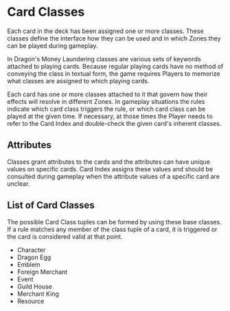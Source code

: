# Card Classes

Each card in the deck has been assigned one or more classes. These classes define the interface how they can be used and in which Zones they can be played during gameplay.

In Dragon's Money Laundering classes are various sets of keywords attached to playing cards. Because regular playing cards have no method of conveying the class in textual form, the game requires Players to memorize what classes are assigned to which playing cards.

Each card has one or more classes attached to it that govern how their effects will resolve in different Zones. In gameplay situations the rules indicate which card class triggers the rule, or which card class can be played at the given time. If necessary, at those times the Player needs to refer to the Card Index and double-check the given card's inherent classes.

## Attributes

Classes grant attributes to the cards and the attributes can have unique values on specific cards. Card Index assigns these values and should be consulted during gameplay when the attribute values of a specific card are unclear.

## List of Card Classes

The possible Card Class tuples can be formed by using these base classes. If a rule matches any member of the class tuple of a card, it is triggered or the card is considered valid at that point.

* Character
* Dragon Egg
* Emblem
* Foreign Merchant
* Event
* Guild House
* Merchant King
* Resource
